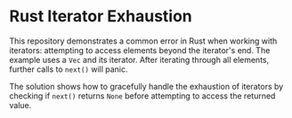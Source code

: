 # Rust Iterator Exhaustion

This repository demonstrates a common error in Rust when working with iterators: attempting to access elements beyond the iterator's end.  The example uses a `Vec` and its iterator.  After iterating through all elements, further calls to `next()` will panic.

The solution shows how to gracefully handle the exhaustion of iterators by checking if `next()` returns `None` before attempting to access the returned value.